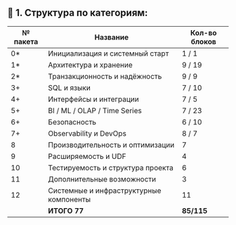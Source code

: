 ## 📁 1. **Структура по категориям**:

| № пакета | Название                                       | Кол-во блоков |
| -------- | ---------------------------------------------- | ------------- |
| 0*       | Инициализация и системный старт                | 1 / 1         |
| 1*       | Архитектура и хранение                         | 9 / 19        |
| 2*       | Транзакционность и надёжность                  | 9 / 9         |
| 3+       | SQL и языки                                    | 7 / 10        |
| 4+       | Интерфейсы и интеграции                        | 7 / 5         |
| 5+       | BI / ML / OLAP / Time Series                   | 7 / 23        |
| 6+       | Безопасность                                   | 6 / 10        |
| 7+       | Observability и DevOps                         | 8 / 7         |
| 8        | Производительность и оптимизации               | 7             |
| 9        | Расширяемость и UDF                            | 4             |
| 10       | Тестируемость и структура проекта              | 6             |
| 11       | Дополнительные возможности                     | 3             |
| 12       | Системные и инфраструктурные компоненты        | 11            |
|          | **ИТОГО 77**                                   | **85/115**    |
